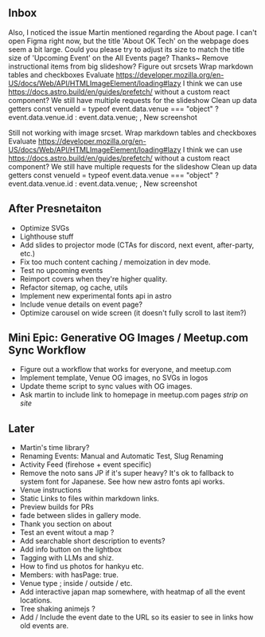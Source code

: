 ## Inbox

Also, I noticed the issue Martin mentioned regarding the About page. I can't open Figma right now, but the title 'About OK Tech' on the webpage does seem a bit large.
Could you please try to adjust its size to match the title size of 'Upcoming Event' on the All Events page? Thanks~
Remove instructional items from big slideshow?
Figure out srcsets
Wrap markdown tables and checkboxes
Evaluate https://developer.mozilla.org/en-US/docs/Web/API/HTMLImageElement/loading#lazy
I think we can use https://docs.astro.build/en/guides/prefetch/ without a custom react component?
We still have multiple requests for the slideshow
Clean up data getters
const venueId = typeof event.data.venue === "object" ? event.data.venue.id : event.data.venue;
, New screenshot

Still not working with image srcset.
Wrap markdown tables and checkboxes
Evaluate https://developer.mozilla.org/en-US/docs/Web/API/HTMLImageElement/loading#lazy
I think we can use https://docs.astro.build/en/guides/prefetch/ without a custom react component?
We still have multiple requests for the slideshow
Clean up data getters
const venueId = typeof event.data.venue === "object" ? event.data.venue.id : event.data.venue;
, New screenshot

## After Presnetaiton

- Optimize SVGs
- Lighthouse stuff
- Add slides to projector mode (CTAs for discord, next event, after-party, etc.)
- Fix too much content caching / memoization in dev mode.
- Test no upcoming events
- Reimport covers when they're higher quality.
- Refactor sitemap, og cache, utils
- Implement new experimental fonts api in astro
- Include venue details on event page?
- Optimize carousel on wide screen (it doesn't fully scroll to last item?)

## Mini Epic: Generative OG Images / Meetup.com Sync Workflow

- Figure out a workflow that works for everyone, and meetup.com
- Implement template, Venue OG images, no SVGs in logos
- Update theme script to sync values with OG images.
- Ask martin to include link to homepage in meetup.com pages _strip on site_

## Later

- Martin's time library?
- Renaming Events: Manual and Automatic Test, Slug Renaming
- Activity Feed (firehose + event specific)
- Remove the noto sans JP if it's super heavy? It's ok to fallback to system font for Japanese. See how new astro fonts api works.
- Venue instructions
- Static Links to files within markdown links.
- Preview builds for PRs
- fade between slides in gallery mode.
- Thank you section on about
- Test an event witout a map ?
- Add searchable short description to events?
- Add info button on the lightbox
- Tagging with LLMs and shiz.
- How to find us photos for hankyu etc.
- Members: with hasPage: true.
- Venue type ; inside / outside / etc.
- Add interactive japan map somewhere, with heatmap of all the event locations.
- Tree shaking animejs ?
- Add / Include the event date to the URL so its easier to see in links how old events are.
